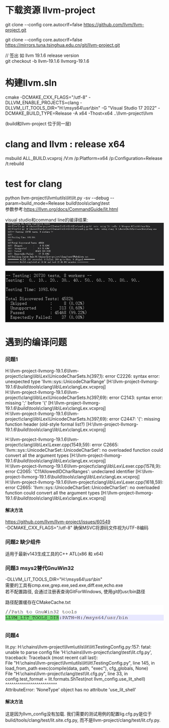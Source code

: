 # 下载资源 llvm-project
git clone --config core.autocrlf=false https://github.com/llvm/llvm-project.git
  
git clone --config core.autocrlf=false https://mirrors.tuna.tsinghua.edu.cn/git/llvm-project.git  
  
// 签出 如 llvm 19.1.6 release version  
git checkout -b llvm-19.1.6 llvmorg-19.1.6  
  
  
# 构建llvm.sln
cmake -DCMAKE_CXX_FLAGS="/utf-8" -DLLVM_ENABLE_PROJECTS=clang -DLLVM_LIT_TOOLS_DIR="H:\msys64\usr\bin"  -G "Visual Studio 17 2022" -DCMAKE_BUILD_TYPE=Release  -A x64 -Thost=x64 ..\llvm-project\llvm  
  
(build和llvm-project 位于同一层)  
  
# clang and llvm : release x64
msbuild ALL_BUILD.vcxproj /V:m /p:Platform=x64 /p:Configuration=Release /t:rebuild  
  
# test for clang
python llvm-project\llvm\utils\lit\lit.py -sv --debug --param=build_mode=Release build\tools\clang\test  
参数参考:https://llvm.org/docs/CommandGuide/lit.html  
  
visual studio和command line的编译结果:  
![alt text](images/test-for-clang-1.png)  
  
![alt text](images/test-for-clang-2.png)  
  

# 遇到的编译问题

### 问题1
H:\llvm-project-llvmorg-19.1.6\llvm-project\clang\lib\Lex\UnicodeCharSets.h(397,1): error C2226: syntax error: unexpected type 'llvm::sys::UnicodeCharRange' [H:\llvm-project-llvmorg-19.1.6\build\tools\clang\lib\Lex\clangLex.vcxproj]  
H:\llvm-project-llvmorg-19.1.6\llvm-project\clang\lib\Lex\UnicodeCharSets.h(397,69): error C2143: syntax error: missing ';' before '{' [H:\llvm-project-llvmorg-19.1.6\build\tools\clang\lib\Lex\clangLex.vcxproj]  
H:\llvm-project-llvmorg-19.1.6\llvm-project\clang\lib\Lex\UnicodeCharSets.h(397,69): error C2447: '{': missing function header (old-style formal list?) [H:\llvm-project-llvmorg-19.1.6\build\tools\clang\lib\Lex\clangLex.vcxproj]  

H:\llvm-project-llvmorg-19.1.6\llvm-project\clang\lib\Lex\Lexer.cpp(1549,59): error C2665: 'llvm::sys::UnicodeCharSet::UnicodeCharSet': no overloaded function could convert all the argument types [H:\llvm-project-llvmorg-19.1.6\build\tools\clang\lib\Lex\clangLex.vcxproj]  
H:\llvm-project-llvmorg-19.1.6\llvm-project\clang\lib\Lex\Lexer.cpp(1578,9): error C2065: 'C11AllowedIDCharRanges': undeclared identifier [H:\llvm-project-llvmorg-19.1.6\build\tools\clang\lib\Lex\clangLex.vcxproj]  
H:\llvm-project-llvmorg-19.1.6\llvm-project\clang\lib\Lex\Lexer.cpp(1618,59): error C2665: 'llvm::sys::UnicodeCharSet::UnicodeCharSet': no overloaded function could convert all the argument types [H:\llvm-project-llvmorg-19.1.6\build\tools\clang\lib\Lex\clangLex.vcxproj]  
  
#### 解决方法
https://github.com/llvm/llvm-project/issues/60549  
-DCMAKE_CXX_FLAGS="/utf-8"   确保MSVC将源码文件视为UTF-8编码  


### 问题2 缺少组件
适用于最新v143生成工具的C++ ATL(x86 和 x64)

### 问题3 msys2替代GnuWin32
-DLLVM_LIT_TOOLS_DIR="H:\msys64\usr\bin"  
需要的工具有cmp.exe,grep.exe,sed.exe,diff.exe,echo.exe  
若不配置路径, 会通过注册表查询GitForWindows, 使用git的usr/bin路径  
  
路径配置缓存在CMakeCache.txt  
![alt text](images/build-clang.png)  
  

### 问题4
lit.py: H:\chains\llvm-project\llvm\utils\lit\lit\TestingConfig.py:157: fatal: unable to parse config file 'H:\\chains\\llvm-project\\clang\\test\\lit.cfg.py', traceback: Traceback (most recent call last):  
  File "H:\chains\llvm-project\llvm\utils\lit\lit\TestingConfig.py", line 145, in load_from_path exec(compile(data, path, "exec"), cfg_globals, None)  
  File "H:\chains\llvm-project\clang\test\lit.cfg.py", line 33, in <module> config.test_format = lit.formats.ShTest(not llvm_config.use_lit_shell)  
                                                ^^^^^^^^^^^^^^^^^^^^^^^^^  
AttributeError: 'NoneType' object has no attribute 'use_lit_shell'  
  
#### 解决方法
这是因为llvm_config没有加载. 我们需要的测试用例的配置lig.cfg.py是位于bulid/tools/clang/test/lit.site.cfg.py, 而不是llvm-project/clang/test/lit.cfy.py.  
